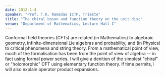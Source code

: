 ```yaml
---
date: 2012-1-4
speaker: "Prof. T.R. Ramadas ICTP, Trieste"
title: "The chiral boson and function theory on the unit disc"
venue: "Department of Mathematics, Lecture Hall I"
---
```

Conformal field theories (CFTs) are related (in Mathematics) to algebraic
geometry, infinite-dimensional Lie algebras and probability, and (in
Physics) to critical phenomena and string theory. From a mathematical
point of view, much of the formalisation has been from the point
of view of algebra -- in fact using formal power series. I will give a
denition of the simplest "chiral" or "holomorphic" CFT using elementary
function theory. If time permits, I will also explain operator product
expansions.
